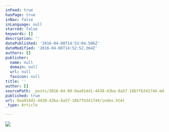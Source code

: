 ```yaml
---
inFeed: true
hasPage: true
inNav: false
inLanguage: null
starred: false
keywords: []
description: ''
datePublished: '2016-04-08T14:53:04.506Z'
dateModified: '2016-04-08T14:52:52.364Z'
authors: []
publisher:
  name: null
  domain: null
  url: null
  favicon: null
title: ''
author: []
sourcePath: _posts/2016-04-08-0aa914d1-4438-43ba-8a57-18b7fb341744.md
published: true
url: 0aa914d1-4438-43ba-8a57-18b7fb341744/index.html
_type: Article

---
```

![](https://the-grid-user-content.s3-us-west-2.amazonaws.com/2182bbd2-aee4-4aaa-99d5-ecaf3bbdb490.png)